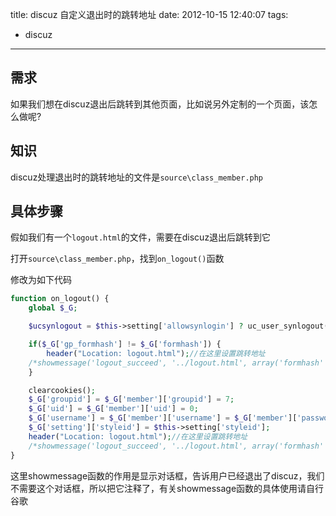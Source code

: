 title: discuz 自定义退出时的跳转地址
date: 2012-10-15 12:40:07
tags:
- discuz
---
## 需求
如果我们想在discuz退出后跳转到其他页面，比如说另外定制的一个页面，该怎么做呢?

## 知识
discuz处理退出时的跳转地址的文件是`source\class_member.php`

## 具体步骤
假如我们有一个`logout.html`的文件，需要在discuz退出后跳转到它

打开`source\class_member.php`，找到`on_logout()`函数

修改为如下代码
```php
function on_logout() {
	global $_G;

	$ucsynlogout = $this->setting['allowsynlogin'] ? uc_user_synlogout() : '';

	if($_G['gp_formhash'] != $_G['formhash']) {
		header("Location: logout.html");//在这里设置跳转地址
	/*showmessage('logout_succeed', '../logout.html', array('formhash' => FORMHASH, 'ucsynlogout' => $ucsynlogout));干掉showmessge函数*/
	}

	clearcookies();
	$_G['groupid'] = $_G['member']['groupid'] = 7;
	$_G['uid'] = $_G['member']['uid'] = 0;
	$_G['username'] = $_G['member']['username'] = $_G['member']['password'] = '';
	$_G['setting']['styleid'] = $this->setting['styleid'];
	header("Location: logout.html");//在这里设置跳转地址
	/*showmessage('logout_succeed', '../logout.html', array('formhash' => FORMHASH, 'ucsynlogout' => $ucsynlogout));干掉showmessge函数*/
}
```
这里showmessage函数的作用是显示对话框，告诉用户已经退出了discuz，我们不需要这个对话框，所以把它注释了，有关showmessage函数的具体使用请自行谷歌
